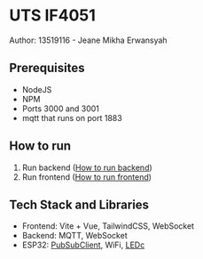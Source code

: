 # UTS IF4051

Author: 13519116 - Jeane Mikha Erwansyah

## Prerequisites

- NodeJS
- NPM
- Ports 3000 and 3001
- mqtt that runs on port 1883

## How to run

1. Run backend ([How to run backend](./be/README.md))
2. Run frontend ([How to run frontend](./fe/README.md))

## Tech Stack and Libraries

- Frontend: Vite + Vue, TailwindCSS, WebSocket
- Backend: MQTT, WebSocket
- ESP32: [PubSubClient](https://github.com/knolleary/pubsubclient), WiFi, [LEDc](https://github.com/espressif/arduino-esp32/blob/master/cores/esp32/esp32-hal-ledc.c)
